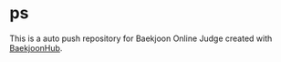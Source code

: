 # ps
This is a auto push repository for Baekjoon Online Judge created with [BaekjoonHub](https://github.com/BaekjoonHub/BaekjoonHub).
